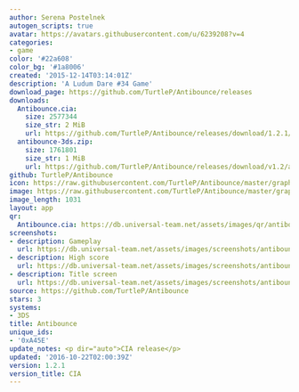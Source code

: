 ```yaml
---
author: Serena Postelnek
autogen_scripts: true
avatar: https://avatars.githubusercontent.com/u/6239208?v=4
categories:
- game
color: '#22a608'
color_bg: '#1a8006'
created: '2015-12-14T03:14:01Z'
description: 'A Ludum Dare #34 Game'
download_page: https://github.com/TurtleP/Antibounce/releases
downloads:
  Antibounce.cia:
    size: 2577344
    size_str: 2 MiB
    url: https://github.com/TurtleP/Antibounce/releases/download/1.2.1/Antibounce.cia
  antibounce-3ds.zip:
    size: 1761801
    size_str: 1 MiB
    url: https://github.com/TurtleP/Antibounce/releases/download/v1.2/antibounce-3ds.zip
github: TurtleP/Antibounce
icon: https://raw.githubusercontent.com/TurtleP/Antibounce/master/graphics/icon.png
image: https://raw.githubusercontent.com/TurtleP/Antibounce/master/graphics/title.png
image_length: 1031
layout: app
qr:
  Antibounce.cia: https://db.universal-team.net/assets/images/qr/antibounce-cia.png
screenshots:
- description: Gameplay
  url: https://db.universal-team.net/assets/images/screenshots/antibounce/gameplay.png
- description: High score
  url: https://db.universal-team.net/assets/images/screenshots/antibounce/high-score.png
- description: Title screen
  url: https://db.universal-team.net/assets/images/screenshots/antibounce/title-screen.png
source: https://github.com/TurtleP/Antibounce
stars: 3
systems:
- 3DS
title: Antibounce
unique_ids:
- '0xA45E'
update_notes: <p dir="auto">CIA release</p>
updated: '2016-10-22T02:00:39Z'
version: 1.2.1
version_title: CIA
---
```

